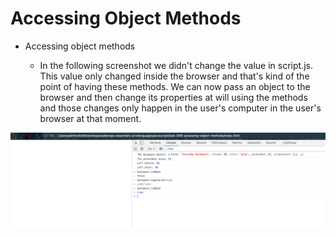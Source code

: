 # Accessing Object Methods

- Accessing object methods

  - In the following screenshot we didn't change the value in script.js. This value only changed inside the browser and that's kind of the point of having these methods. We can now pass an object to the browser and then change its properties at will using the methods and those changes only happen in the user's computer in the user's browser at that moment.

![img](.images/accessing-object-methods.png)
